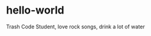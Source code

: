 # hello-world
Trash Code
Student, love rock songs, drink a lot of water
<html>
  <head>
    <title>Test Site</title>
  </head>
  <body>
  </body>
</html>
